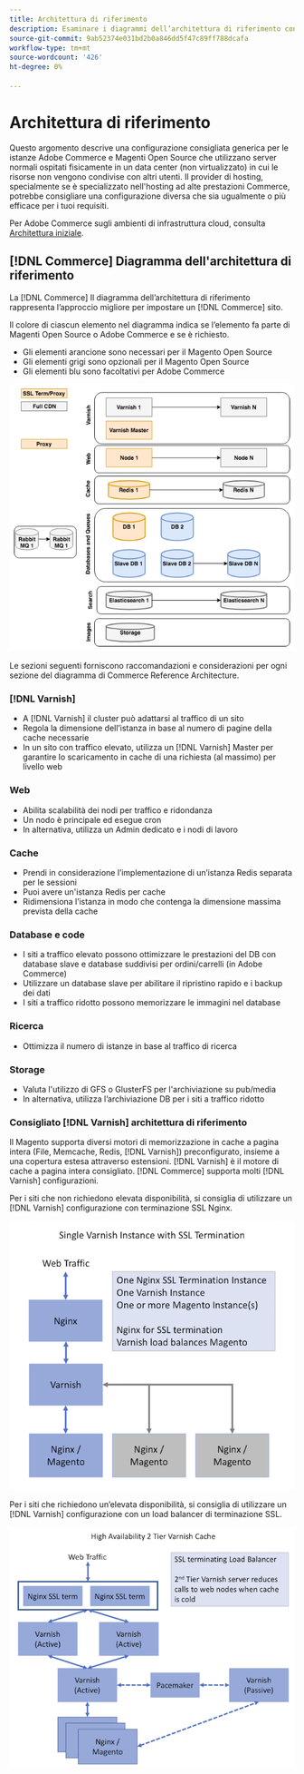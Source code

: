 ```yaml
---
title: Architettura di riferimento
description: Esaminare i diagrammi dell’architettura di riferimento consigliata per le distribuzioni Adobe Commerce e Magenti Open Source.
source-git-commit: 9ab52374e031bd2b0a846dd5f47c89ff788dcafa
workflow-type: tm+mt
source-wordcount: '426'
ht-degree: 0%

---
```



# Architettura di riferimento

Questo argomento descrive una configurazione consigliata generica per le istanze Adobe Commerce e Magenti Open Source che utilizzano server normali ospitati fisicamente in un data center (non virtualizzato) in cui le risorse non vengono condivise con altri utenti. Il provider di hosting, specialmente se è specializzato nell&#39;hosting ad alte prestazioni Commerce, potrebbe consigliare una configurazione diversa che sia ugualmente o più efficace per i tuoi requisiti.

Per Adobe Commerce sugli ambienti di infrastruttura cloud, consulta [Architettura iniziale](https://devdocs.magento.com/cloud/architecture/starter-architecture.html).

## [!DNL Commerce] Diagramma dell&#39;architettura di riferimento

La [!DNL Commerce] Il diagramma dell’architettura di riferimento rappresenta l’approccio migliore per impostare un [!DNL Commerce] sito.

Il colore di ciascun elemento nel diagramma indica se l’elemento fa parte di Magenti Open Source o Adobe Commerce e se è richiesto.

* Gli elementi arancione sono necessari per il Magento Open Source
* Gli elementi grigi sono opzionali per il Magento Open Source
* Gli elementi blu sono facoltativi per Adobe Commerce

![Diagramma dell’architettura di riferimento Commerce](../assets/performance/images/ref-architecture-2.3.png)

Le sezioni seguenti forniscono raccomandazioni e considerazioni per ogni sezione del diagramma di Commerce Reference Architecture.

### [!DNL Varnish]

* A [!DNL Varnish] il cluster può adattarsi al traffico di un sito
* Regola la dimensione dell’istanza in base al numero di pagine della cache necessarie
* In un sito con traffico elevato, utilizza un [!DNL Varnish] Master per garantire lo scaricamento in cache di una richiesta (al massimo) per livello web

### Web

* Abilita scalabilità dei nodi per traffico e ridondanza
* Un nodo è principale ed esegue cron
* In alternativa, utilizza un Admin dedicato e i nodi di lavoro

### Cache

* Prendi in considerazione l’implementazione di un’istanza Redis separata per le sessioni
* Puoi avere un&#39;istanza Redis per cache
* Ridimensiona l’istanza in modo che contenga la dimensione massima prevista della cache

### Database e code

* I siti a traffico elevato possono ottimizzare le prestazioni del DB con database slave e database suddivisi per ordini/carrelli (in Adobe Commerce)
* Utilizzare un database slave per abilitare il ripristino rapido e i backup dei dati
* I siti a traffico ridotto possono memorizzare le immagini nel database

### Ricerca

* Ottimizza il numero di istanze in base al traffico di ricerca

### Storage

* Valuta l&#39;utilizzo di GFS o GlusterFS per l&#39;archiviazione su pub/media
* In alternativa, utilizza l’archiviazione DB per i siti a traffico ridotto

### Consigliato [!DNL Varnish] architettura di riferimento

Il Magento supporta diversi motori di memorizzazione in cache a pagina intera (File, Memcache, Redis, [!DNL Varnish]) preconfigurato, insieme a una copertura estesa attraverso estensioni. [!DNL Varnish] è il motore di cache a pagina intera consigliato.  [!DNL Commerce] supporta molti [!DNL Varnish] configurazioni.

Per i siti che non richiedono elevata disponibilità, si consiglia di utilizzare un [!DNL Varnish] configurazione con terminazione SSL Nginx.

![Semplice [!DNL Varnish] Configurazione con terminazione SSL](../assets/performance/images/single-varnish-with-ssl-termination.png)

Per i siti che richiedono un’elevata disponibilità, si consiglia di utilizzare un [!DNL Varnish] configurazione con un load balancer di terminazione SSL.

![Alta disponibilità a due livelli [!DNL Varnish] configurazione con load balancer di terminazione SSL](../assets/performance/images/ha-2-tier-varnish-with-ssl-term-load-balancer.png)
